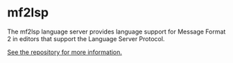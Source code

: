 # mf2lsp

The mf2lsp language server provides language support for Message Format 2 in
editors that support the Language Server Protocol.

[See the repository for more information.](https://github.com/lucacasonato/mf2-tools?tab=readme-ov-file#mf2lsp)
